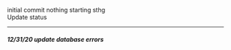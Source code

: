 initial commit
    nothing starting sthg
    <br/>
 Update status<br />
    <hr />
    <h5> 12/31/20 update database errors </h5>
